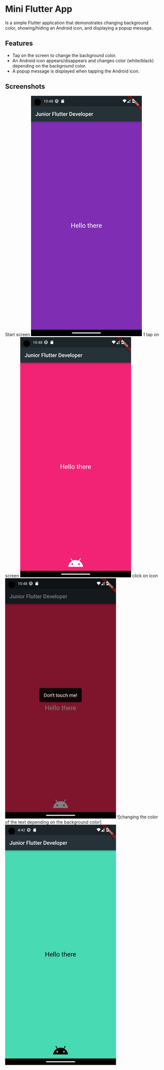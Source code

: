 # Mini Flutter App

Is a simple Flutter application that demonstrates changing background color, showing/hiding an Android icon, and displaying a popup message.

## Features

- Tap on the screen to change the background color.
- An Android icon appears/disappears and changes color (white/black) depending on the background color.
- A popup message is displayed when tapping the Android icon.

## Screenshots

Start screen <img src="screenshots/none.png" alt="Start screen" width="360" height="780"> 1 tap on screen <img src="screenshots/android_icon.png" alt="1 tap on screen" width="360" height="780">
click on icon <img src="screenshots/dont_touch_me.png" alt="click on icon" width="360" height="780"> ![changing the color of the text depending on the background color] <img src="screenshots/change_clr.png" alt="changing the color of the text depending on the background color" width="360" height="780">
